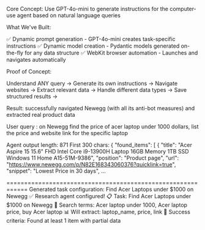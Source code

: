 Core Concept: Use GPT-4o-mini to generate instructions for the computer-use agent based on natural language queries

What We've Built:

✅ Dynamic prompt generation - GPT-4o-mini creates task-specific instructions
✅ Dynamic model creation - Pydantic models generated on-the-fly for any data structure
✅ WebKit browser automation - Launches and navigates automatically

Proof of Concept:

Understand ANY query ->
Generate its own instructions ->
Navigate websites ->
Extract relevant data ->
Handle different data types ->
Save structured results ->

Result:  successfully navigated Newegg (with all its anti-bot measures) and extracted real product data

User query :  on Newegg find the price of acer laptop under 1000 dollars, list the price and website link for the specific laptop


Agent output length: 871
First 300 chars: {
  "found_items": [
    {
      "title": "Acer Aspire 15 15.6\" FHD Intel Core i9-13900H Laptop 16GB Memory 1TB SSD Windows 11 Home A15-51M-9386",
      "position": "Product page",
      "url": "https://www.newegg.com/p/N82E168343060376?quicklink=true",
      "snippet": "Lowest Price in 30 days",
...


============================================================
Generated task configuration: Find Acer Laptops under $1000 on Newegg
✅ Research agent configured!
📋 Task: Find Acer Laptops under $1000 on Newegg
🔎 Search terms: Acer laptop under 1000, Acer laptop price, buy Acer laptop
📊 Will extract: laptop_name, price, link
🎯 Success criteria: Found at least 1 item with partial data
